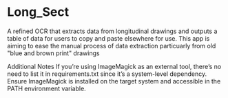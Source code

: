 # Long_Sect
A refined OCR that extracts data from longitudinal drawings and outputs a table of data for users to copy and paste elsewhere for use. This app is aiming to ease the manual process of data extraction particuarly from old "blue and brown print" drawings

Additional Notes
If you’re using ImageMagick as an external tool, there’s no need to list it in requirements.txt since it’s a system-level dependency.
Ensure ImageMagick is installed on the target system and accessible in the PATH environment variable.
